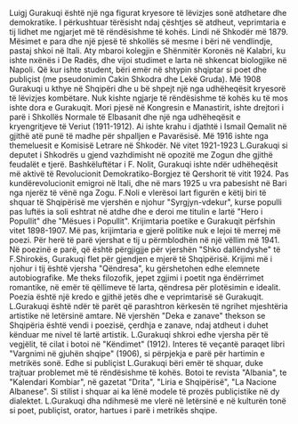 Luigj Gurakuqi është një nga figurat kryesore të lëvizjes sonë atdhetare dhe demokratike. I përkushtuar tërësisht ndaj çështjes së atdheut, veprimtaria e tij lidhet me ngjarjet më të rëndësishme të kohës. Lindi në Shkodër më 1879. Mësimet e para dhe një pjesë të shkollës së mesme i bëri në vendlindje, pastaj shkoi në Itali. Aty mbaroi kolegjin e Shënmitër Koronës në Kalabri, ku ishte nxënës i De Radës, dhe vijoi studimet e larta në shkencat biologjike në Napoli. Që kur ishte student, bëri emër në shtypin shqiptar si poet dhe publiçist (me pseudonimin Cakin Shkodra dhe Lekë Gruda). Më 1908 Gurakuqi u kthye në Shqipëri dhe u bë shpejt një nga udhëheqësit kryesorë të lëvizjes kombëtare. Nuk kishte ngjarje të rëndësishme të kohës ku të mos ishte dora e Gurakuqit. Mori pjesë në Kongresin e Manastirit, ishte drejtori i parë i Shkollës Normale të Elbasanit dhe një nga udhëheqësit e kryengritjeve të Veriut (1911-1912). Ai ishte krahu i djathtë i Ismail Qemalit në gjithë atë punë të madhe për shpalljen e Pavarësisë. Më 1916 ishte nga themeluesit e Komisisë Letrare në Shkodër.
Në vitet 1921-1923 L.Gurakuqi si deputet i Shkodrës u gjend vazhdimisht në opozitë me Zogun dhe gjithë feudalët e tjerë. Bashkëluftëtar i F. Nolit, Gurakuqi ishte ndër udhëheqësit më aktivë të Revolucionit Demokratiko-Borgjez të Qershorit të vitit 1924.
Pas kundërevolucionit emigroi në Itali, dhe në mars 1925 u vra pabesisht në Bari nga njerëz të vënë nga Zogu. F.Noli e vlerësoi lart figurën e këtij biri të shquar të Shqipërisë me vjershën e njohur "Syrgjyn-vdekur", kurse populli pas luftës ia soli eshtrat në atdhe dhe e deroi me titulin e lartë "Hero i Popullit" dhe "Mësues i Popullit".
Krijimtaria poetike e Gurakuqit përfshin vitet 1898-1907. Më pas, krijimtaria e gjerë politike nuk e lejoi të merrej më poezi. Për herë të parë vjershat e tij u përmblodhën në një vëllim më 1941.
Në poezinë e parë, që është përgjigjje për vjershën "Shko dallëndyshe" të F.Shirokës, Gurakuqi flet për gjendjen e mjerë të Shqipërisë. Krijimi më i njohur i tij është vjersha "Qëndresa", ku gërshetohen edhe elemnete autobiografike. Me theks filozofik, jepet zgjimi i poetit nga ëndërrimet romantike, në emër të qëllimeve të larta, qëndresa për plotësimin e idealit. Poezia është një kredo e gjithë jetës dhe e veprimtarisë së Gurakuqit.
L.Gurakuqi është ndër të parët që parashtron kërkesën të ngrihet mjeshtëria artistike në letërsinë amtare. Në vjershën "Deka e zanave" thekson se Shqipëria është vendi i poezisë, çerdhja e zanave, ndaj atdheut i duhet kënduar me nivel të lartë artistik.
L.Gurakuqi shkroi edhe vjersha për të vegjëlit, të cilat i botoi në "Këndimet" (1912).
Interes të veçantë paraqet libri "Vargnimi në gjuhën shqipe" (1906), si përpjekja e parë për hartimin e metrikës sonë.
Edhe si publiçist L.Gurakuqi bëri emër të shquar, duke trajtuar problemet më të rëndësishme të kohës. Botoi te revista "Albania", te "Kalendari Kombiar", në gazetat "Drita", "Liria e Shqipërisë", "La Nacione Albanese". Si stilist i shquar ai ka lënë modele të prozës publiçistike në dy dialektet.
L.Gurakuqi dha ndihmesë me vlerë në letërsinë e në kulturën tonë si poet, publiçist, orator, hartues i parë i metrikës shqipe.
